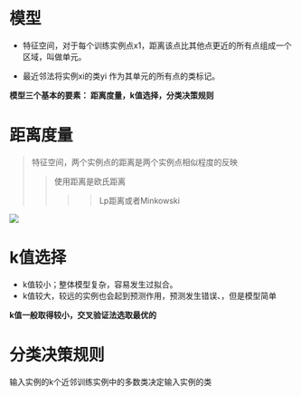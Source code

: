 # 模型

* 特征空间，对于每个训练实例点x1，距离该点比其他点更近的所有点组成一个区域，叫做单元。

* 最近邻法将实例xi的类yi 作为其单元的所有点的类标记。

**模型三个基本的要素： 距离度量，k值选择，分类决策规则**



# 距离度量
> 特征空间，两个实例点的距离是两个实例点相似程度的反映
>> 使用距离是欧氏距离
>>>> Lp距离或者Minkowski

![](https://github.com/LiuChuang0059/Machine_Learning/blob/master/Statical_Learning/Chapter_3-KNN/picture/%E8%B7%9D%E7%A6%BB%E5%BA%A6%E9%87%8F.png)


# k值选择

* k值较小；整体模型复杂，容易发生过拟合。
* k值较大，较远的实例也会起到预测作用，预测发生错误、，但是模型简单

**k值一般取得较小，交叉验证法选取最优的**

# 分类决策规则
输入实例的k个近邻训练实例中的多数类决定输入实例的类
